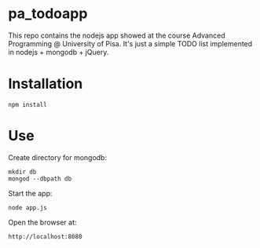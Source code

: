 pa_todoapp
==========

This repo contains the nodejs app showed at the course Advanced Programming @ University of Pisa.
It's just a simple TODO list implemented in nodejs + mongodb + jQuery.

Installation
============

    npm install

Use
===
Create directory for mongodb:

    mkdir db
    mongod --dbpath db

Start the app:

    node app.js

Open the browser at:

    http://localhost:8080
